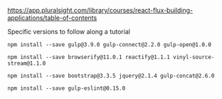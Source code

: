 https://app.pluralsight.com/library/courses/react-flux-building-applications/table-of-contents

Specific versions to follow along a tutorial

```
npm install --save gulp@3.9.0 gulp-connect@2.2.0 gulp-open@1.0.0
```

```
npm install --save browserify@11.0.1 reactify@1.1.1 vinyl-source-stream@1.1.0
```

```
npm install --save bootstrap@3.3.5 jquery@2.1.4 gulp-concat@2.6.0
```

```
npm install --save gulp-eslint@0.15.0
```
